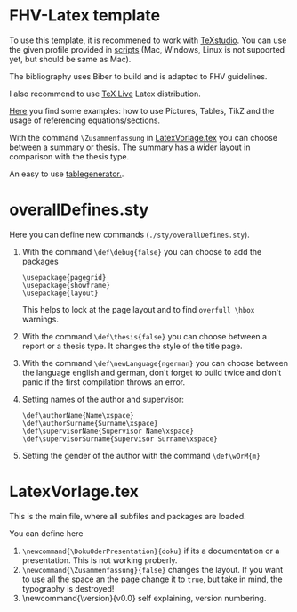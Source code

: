 
#   FHV-Latex template

To use this template, it is recommened to work with [TeXstudio](http://texstudio.sourceforge.net). You can use the given profile provided in [scripts](https://github.com/pasrom/FHV-Latex/tree/master/scripts)  (Mac, Windows, Linux is not supported yet, but should be same as Mac). 

The bibliography uses Biber to build and is adapted to FHV guidelines.

I also recommend to use [TeX Live](https://www.tug.org/texlive/) Latex distribution. 

[Here](https://github.com/pasrom/FHV-Latex/blob/master/tex/Examples.tex) you find some examples: how to use Pictures, Tables, TikZ and the usage of referencing equations/sections.

With the command `\Zusammenfassung` in [LatexVorlage.tex](https://github.com/pasrom/FHV-Latex/blob/master/LatexVorlage.tex) you can choose between a summary or thesis. The summary has a wider layout in comparison with the thesis type.

An easy to use [tablegenerator.](http://www.tablesgenerator.com).

# overallDefines.sty

Here you can define new commands (`./sty/overallDefines.sty`).

 1. With the command `\def\debug{false}` you can choose to add the packages
 
    ```
    \usepackage{pagegrid}
    \usepackage{showframe}
    \usepackage{layout}
    ```
    This helps to lock at the page layout and to find `overfull \hbox` warnings.
        
 2. With the command `\def\thesis{false}` you can choose between a report or a thesis type. It changes the style of the title page.
 3. With the command `\def\newLanguage{ngerman}` you can choose between the language english and german, don't forget to build twice and don't panic if the first compilation throws an error.
 4. Setting names of the author and supervisor:
    ```
    \def\authorName{Name\xspace}
    \def\authorSurname{Surname\xspace}
    \def\supervisorName{Supervisor Name\xspace}
    \def\supervisorSurname{Supervisor Surname\xspace}
    ```
 5. Setting the gender of the author with the command `\def\wOrM{m}`

# LatexVorlage.tex

This is the main file, where all subfiles and packages are loaded.

You can define here 

 1. `\newcommand{\DokuOderPresentation}{doku}` if its a documentation or a presentation. This is not working proberly. 
 2. `\newcommand{\Zusammenfassung}{false}` changes the layout. If you want to use all the space an the page change it to `true`, but take in mind, the typography is destroyed!
 3. \newcommand{\version}{v0.0} self explaining, version numbering.
